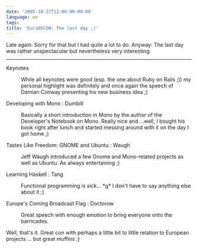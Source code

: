 ```yaml
---
date: '2005-10-27T12:00:00-00:00'
language: en
tags:
title: 'EuroOSCON: The last day ;)'
---
```



Late again. Sorry for that but I had quite a lot to do. Anyway: The last day was rather unspectacular but nevertheless very interesting:

-------------------------------



<dl>

<dt>Keynotes</dt><dd><p>While all keynotes were good (esp. the one about Ruby on Rails ;)) my personal highlight was definitely and once again the speech of Damian Conway presenting his new business idea ;)</p><dd>

<dt>Developing with Mono : Dumbill</dt><dd><p>Basically a short introduction in Mono by the author of the Developer's Notebook on Mono. Really nice and ...well, I bought his book right after lunch and started messing around with it on the day I got home ;)</p><dd>

<dt>Tastes Like Freedom: GNOME and Ubuntu : Waugh</dt><dd><p>Jeff Waugh introduced a few Gnome and Mono-related projects as well as Ubuntu. As always entertaining ;)</p></dd>

<dt>Learning Haskell : Tang</dt><dd><p>Functional programming is sick... *g* I don't have to say anything else about it ;)</p></dd>

<dt>Europe's Coming Broadcast Flag : Doctorow</dt><dd><p>Great speech with enough emotion to bring everyone onto the barricades.</dt>

</dl>



Well, that's it. Great con with perhaps a little bit to little relation to European projects ... but great muffins ;)